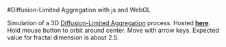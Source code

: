 #Diffusion-Limited Aggregation with js and WebGL

Simulation of a 3D [Diffusion-Limited Aggregation](http://en.wikipedia.org/wiki/Diffusion-limited_aggregation) process. Hosted [**here**](http://s9w.github.io/dla/dla.html). Hold mouse button to orbit around center. Move with arrow keys. Expected value for fractal dimension is about 2.5.